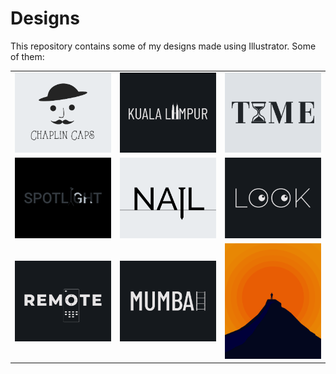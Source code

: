 # Designs
This repository contains some of my designs made using Illustrator.
Some of them:
<table>
    <tr>
      <td><img src="2020-11/png/18.11.2020.png"></td>
      <td><img src="2020-12/png/29.12.2020.png"></td>
      <td><img src="2020-11/png/16.11.2020.png"></td>
    </tr>
    <tr>
      <td><img src="2020-11/png/21.11.2020.png"></td>
      <td><img src="2020-11/png/24.11.2020.png"></td>
      <td><img src="2021-01/png/16.01.2021.png"></td>
    </tr>
    <tr>
      <td><img src="2020-12/png/08.12.2020.png"></td>
      <td><img src="2020-12/png/27.12.2020.png"></td>
      <td><img src="2020-11/png/15.11.2020.png"></td>
    </tr>
</table>

